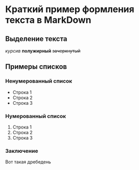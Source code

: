 # Краткий пример формления текста в MarkDown
## Выделение текста
*курсив*
**полужирный**
~~зачеркнутый~~

## Примеры списков
### Ненумерованный список
* Строка 1
* Строка 2
* Строка 3
### Нумерованный список
1. Строка 1
2. Строка 2
3. Строка 3

### Заключение
Вот такая дребедень